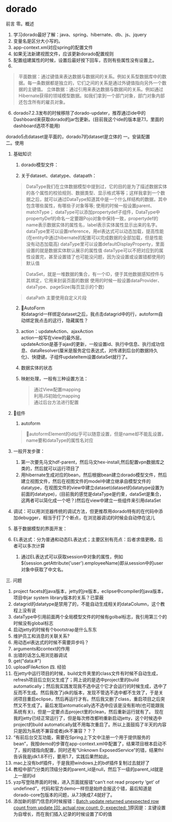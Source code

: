 # dorado
前言
零。概述  
1. 学习dorado最好了解：java、spring、hibernate、db、js、jquery
1. 变量名是区分大小写的。  
2. app-context.xml对应spring的配置文件  
3. 如果无法新建视图文件，应该更新dorado配置规则
4. 配置组建属性的时候，设置后最好按下回车，否则有些属性没有设置上。
5. 
>平面数据：通过键值来表达数据与数据间的关系。例如关系型数据库中的数据。每一条数据都是独立的，它们之间的关系是通过外键值指向另外一个数据的主键值。
立体数据：通过引用来表达数据与数据间的关系。例如通过Hibernate获得的领域模型数据。如我们拿到一个部门对象，部门对象内部还包含所有的雇员对象。
6. dorado7.2.3发布的时候移除了dorado-updater，推荐通过ide中的Dashboard来获取dorado的jar包更新。(目前我这个ide的版本是7.1，里面的dashboard选项不能用)

dorado5点dataset是平面的，dorado7的dataset是立体的
一。安装配置  
二。使用  
1. 基础知识
    1. dorado模型文件：  
    
    1. 关于dataset、datatype、datapath：
    >DataType我们在立体数据模型中提到过，它的目的是为了描述数据实体的各个属性的校验规则、数据类型、显示格式等等；这样我拿到一个数据之后，就可以通过DataType知道其中是一个什么样结构的数据，其中包含哪些属性，有哪些子对象等等;
    >使用的时候一般设置parent、matchType；
    >dataType可以添加propertydef子组件，DataType中propertyDef的命名一定要跟Pojo对象中保持一致，propertydef的name表示数据实体的属性名，label表示实体属性显示出来的名字。
    >dataType里可以设置reference，用el表达式可以动态加载，提高性能(在entity中通过hibernate的配置可以完成数据的全部加载，但是性能没有动态加载高)
    >dataType里可以设置defaultDisplayProperty，里面设置的就是数据实体默认展示的属性值
    >dataType可以不把对应到的属性设置完，甚至设置错了也可能没问题，因为没设置或设置错都使用的默认值

    >DataSet，就是一堆数据的集合，有一个ID，便于其他数据感知控件与其绑定，它用来封装页面的数据
    >使用的时候一般设置dataProvider、dataType、pageSize(每页显示的个数)

    >dataPath
    >主要使用自定义片段

    2. AutoForm  
    和datagrid一样绑定dataset之后，我点击datagrid中的行，autoform自动绑定我点击的这行，隐藏属性？
    3. action：updateAction、ajaxAction  
    action一般写在view的最外层。  
    updateAction是基于ajax的更新，一般设置id、执行中信息、执行成功信息、dataResolver(厘米是服务定位表达式，对传递到后台的数据持久化)、快捷键。子组件updateItem设置dataSet就行了。

    4. 数据实体的状态
    5. 映射处理，一般有三种设置方法：
        >通过View配置mapping   
        >利用JS初始化mapping  
        >通过后台方法进行配置  

2. 组件

    1. autoform
    >autoformElement的id似乎可以随意设置，但是name却不能乱设置，name要和dataType的属性名对应

2. 一般开发步骤：
    1. 第一次要先马文hdf-parent，然后马文hex-install,然后配置vpn数据库之类的，然后就可以运行项目了  
    2. 用hibernate生成对应的bean，然后根据bean建立dorado模型文件，然后建立视图文件，然后在视图文件的model中建立继承自模型文件的datatype，在视图文件的view中建立dataset(dataset的datatype设置为前面的datatype)，(目前我的感觉是dataType是约束，dataSet是集合，这两者可以简化成一个吧？)然后在view中建立一些组件来引用dataSet
2. 调试：可以用浏览器传统的调试方法，但更推荐用dorado特有的在代码中添加debugger，相当于打了个断点，在浏览器调试的时候会自动停在这儿
3. 基于数据模型的界面开发：
4. EL表达式：分为普通和动态EL表达式；主要区别有亮点：后者求值更晚，后者可以多次计算
    1. 通过EL表达式可以获取session中对象的属性，例如${session.getAttribute('user').employeeName}即从session中的user对象中获取了中文名。
    
    
三. 问题
1. project facets的java版本，jetty的jre版本，eclipse中compiler的java版本，项目中jar system library版本的关系？已蒙蔽
2. datagrid的datatype是禁用了的，不能自动生成相关的dataColumn，这个教程上没有说
3. dataType中引用前面两个全局模型文件的时候有golbal标志，我引用第三个的时候没有global标志
4. 启动jetty的时候有个bootstrap是什么东东
5. 维护员工和消息的关联关系?
6. 用动态el表达式的时候不需要异步吗？
7. arguments和context的作用
8. 出错的话怎么用浏览器调试
9. get("data:#")
10. uploadFileAction
四. 经验
1. 在jetty中运行项目的时候，build文件夹里的class文件有时候不自动生成，refresh项目后立刻又生成了；网上说的是选中project里的build automatically；然后我实践发现我不选中这个它才会运行的时候生成，选中了反而不生成。然后我改了jdk的版本，发现不管选不选中都不生效了，于是关闭项目重启eclipse，然后再运行才有。然后我又删了class，重启项目之后突然又不生成了。最后发现antomatically选不选中应该是没有影响(也可能跟我系统有关)，但是一定要点击project里的clean，然后重新运行就有了。
现在我的jetty已经正常运行了，但是每次修改都哟重新启动jetty，这个时候选中project的build automatically就不用每次重启了。所以上面鼓捣了半天的内容只是因为系统不兼容或者jdk不兼容？？？
2. “有前后台交互功能，需要在Spring上下文中注册一个用于提供服务的bean”，我按demo的步骤在app-context.xml中配置了，结果项目根本启动不了，报的错指向配置，同时还有“Unknown ExposedService”的错，结果fhl告诉我是jdk1.8不行，要用1.7，实践后果然如此。
3. mac上没有bdf插件，于是我把windows上的bdf插件复制过去就好了 
4. 教程中部门分类的顶级分类的parent_id是null，然后下一级的parent_id就是上一层的id
5. yzp写登陆界面的时候，进入页面就报错“can't not read property ‘get’ of undefined”，代码和官方demo一样但是始终会报这个错，最后知道是dorado-core包版本的问题，从7.3换成7.4就好了。
6. 添加新的部门信息的时候报错：[Batch update returned unexpected row count from update [0]; actual row count: 0; expected: 1]()原因是：主键设置为自增长，而在我们插入记录的时候设置了ID的值